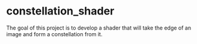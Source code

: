 # constellation_shader
The goal of this project is to develop a shader that will take the edge of an image and form a constellation from it.
